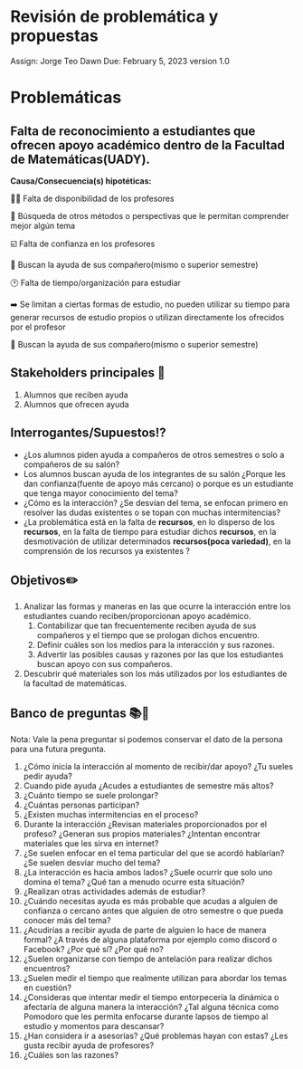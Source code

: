 # Revisión de problemática y propuestas

Assign: Jorge Teo Dawn
Due: February 5, 2023
version 1.0

# Problemáticas

## Falta de reconocimiento a estudiantes que ofrecen apoyo académico dentro de la Facultad de Matemáticas(UADY).



**Causa/Consecuencia(s) hipotéticas:**

👩‍🏫 Falta de disponibilidad de los profesores

📱 Búsqueda de otros métodos o perspectivas que le permitan comprender mejor algún  tema

☑️ Falta de confianza en los profesores

💬 Buscan la ayuda de sus compañero(mismo o superior semestre)

🕑 Falta de tiempo/organización para estudiar

➡️ Se limitan a ciertas formas de estudio, no pueden utilizar su tiempo para generar recursos de estudio propios o utilizan directamente los ofrecidos por el profesor

💬 Buscan la ayuda de sus compañero(mismo o superior semestre)

## **Stakeholders principales** 👥

1. Alumnos que reciben ayuda
2. Alumnos que ofrecen ayuda

## Interrogantes/Supuestos⁉️

- ¿Los alumnos piden ayuda a compañeros de otros semestres o solo a compañeros de su salón?
- Los alumnos buscan ayuda de los integrantes de su salón ¿Porque les dan confianza(fuente de apoyo más cercano) o porque es un estudiante que tenga mayor conocimiento del tema?
- ¿Cómo es la interacción? ¿Se desvían del tema, se enfocan primero en resolver las dudas existentes o se topan con muchas intermitencias?
- ¿La problemática está en la falta de **recursos**, en lo disperso de los **recursos**, en la falta de tiempo para estudiar dichos **recursos**, en la desmotivación de utilizar determinados **recursos(poca variedad)**, en la comprensión de los recursos ya existentes ?

## **Objetivos**✏️

1. Analizar las formas y maneras en las que ocurre la interacción entre los estudiantes cuando reciben/proporcionan apoyo académico.
    1. Contabilizar que tan frecuentemente reciben ayuda de sus compañeros y el tiempo que se prologan dichos encuentro.
    2. Definir cuáles son los medios para la interacción y sus razones.
    3. Advertir las posibles causas y razones por las que los estudiantes buscan apoyo con sus compañeros.
2. Descubrir qué materiales son los más utilizados por los estudiantes de la facultad de matemáticas.

## Banco de preguntas 📚📝

Nota: Vale la pena preguntar si podemos conservar el dato de la persona para una futura pregunta.

1. ¿Cómo inicia la interacción al momento de recibir/dar apoyo? ¿Tu sueles pedir ayuda?
2. Cuando pide ayuda ¿Acudes a estudiantes de semestre más altos? 
3. ¿Cuánto tiempo se suele prolongar?
4. ¿Cuántas personas participan?
5. ¿Existen muchas intermitencias en el proceso?
6. Durante la interacción ¿Revisan materiales proporcionados por el profeso? ¿Generan sus propios materiales? ¿Intentan encontrar materiales que les sirva en internet?
7. ¿Se suelen enfocar en el tema particular del que se acordó hablarían? ¿Se suelen desviar mucho del tema? 
8. ¿La interacción es hacia ambos lados? ¿Suele ocurrir que solo uno domina el tema? ¿Qué tan a menudo ocurre esta situación?
9. ¿Realizan otras actividades además de estudiar?
10. ¿Cuándo necesitas ayuda es más probable que acudas a alguien de confianza o cercano antes que alguien de otro semestre o que pueda conocer más del tema?
11. ¿Acudirías a recibir ayuda de parte de alguien lo hace de manera formal? ¿A través de alguna plataforma por ejemplo como discord o Facebook? ¿Por qué sí? ¿Por qué no?
12. ¿Suelen organizarse con tiempo de antelación para realizar dichos encuentros?
13. ¿Suelen medir el tiempo que realmente utilizan para abordar los temas en cuestión?
14. ¿Consideras que intentar medir el tiempo entorpecería la dinámica o afectaría de alguna manera la interacción? ¿Tal alguna técnica como Pomodoro que les permita enfocarse durante lapsos de tiempo al estudio y momentos para descansar?
15. ¿Han considera ir a asesorías? ¿Qué problemas hayan con estas? ¿Les gusta recibir ayuda de profesores?
16. ¿Cuáles son las razones?